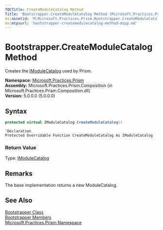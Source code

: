 ```yaml
---
TOCTitle: CreateModuleCatalog Method
Title: 'Bootstrapper.CreateModuleCatalog Method (Microsoft.Practices.Prism)'
ms:assetid: 'M:Microsoft.Practices.Prism.Bootstrapper.CreateModuleCatalog'
ms:mtpsurl: 'bootstrapper-createmodulecatalog-method-mspp.md'
---
```


# Bootstrapper.CreateModuleCatalog Method

Creates the [IModuleCatalog](/patterns-practices/reference/imodulecatalog-interface-mspp-modularity) used by Prism.

**Namespace:** [Microsoft.Practices.Prism](/patterns-practices/reference/mspp-namespace)  
**Assembly:** Microsoft.Practices.Prism.Composition (in Microsoft.Practices.Prism.Composition.dll)  
**Version:** 5.0.0.0 (5.0.0.0)

## Syntax

```C#
protected virtual IModuleCatalog CreateModuleCatalog()
```
```VB
'Declaration
Protected Overridable Function CreateModuleCatalog As IModuleCatalog
```

### Return Value

Type: [IModuleCatalog](/patterns-practices/reference/imodulecatalog-interface-mspp-modularity)

## Remarks

 The base implementation returns a new ModuleCatalog.

## See Also

[Bootstrapper Class](/patterns-practices/reference/bootstrapper-class-mspp)  
[Bootstrapper Members](/patterns-practices/reference/bootstrapper-members-mspp)  
[Microsoft.Practices.Prism Namespace](/patterns-practices/reference/mspp-namespace)  